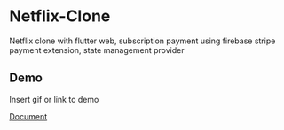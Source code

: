 # Netflix-Clone

Netflix clone with flutter web, subscription payment using firebase stripe payment extension, state management provider

## Demo

Insert gif or link to demo

[Document]("https://www.youtube.com/watch?v=4Q6YL69b0B0")



